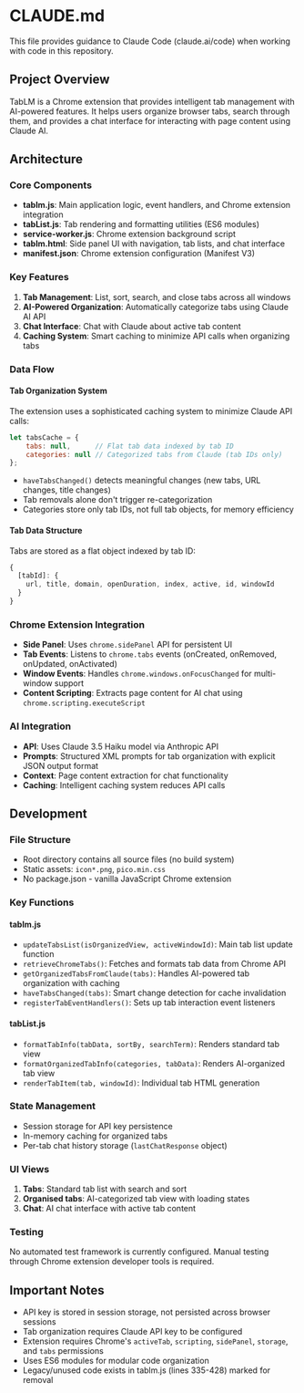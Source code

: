 # CLAUDE.md

This file provides guidance to Claude Code (claude.ai/code) when working with code in this repository.

## Project Overview

TabLM is a Chrome extension that provides intelligent tab management with AI-powered features. It helps users organize browser tabs, search through them, and provides a chat interface for interacting with page content using Claude AI.

## Architecture

### Core Components

- **tablm.js**: Main application logic, event handlers, and Chrome extension integration
- **tabList.js**: Tab rendering and formatting utilities (ES6 modules)
- **service-worker.js**: Chrome extension background script
- **tablm.html**: Side panel UI with navigation, tab lists, and chat interface
- **manifest.json**: Chrome extension configuration (Manifest V3)

### Key Features

1. **Tab Management**: List, sort, search, and close tabs across all windows
2. **AI-Powered Organization**: Automatically categorize tabs using Claude AI API
3. **Chat Interface**: Chat with Claude about active tab content
4. **Caching System**: Smart caching to minimize API calls when organizing tabs

### Data Flow

#### Tab Organization System
The extension uses a sophisticated caching system to minimize Claude API calls:

```javascript
let tabsCache = {
    tabs: null,      // Flat tab data indexed by tab ID
    categories: null // Categorized tabs from Claude (tab IDs only)
};
```

- `haveTabsChanged()` detects meaningful changes (new tabs, URL changes, title changes)
- Tab removals alone don't trigger re-categorization
- Categories store only tab IDs, not full tab objects, for memory efficiency

#### Tab Data Structure
Tabs are stored as a flat object indexed by tab ID:
```javascript
{
  [tabId]: {
    url, title, domain, openDuration, index, active, id, windowId
  }
}
```

### Chrome Extension Integration

- **Side Panel**: Uses `chrome.sidePanel` API for persistent UI
- **Tab Events**: Listens to `chrome.tabs` events (onCreated, onRemoved, onUpdated, onActivated)
- **Window Events**: Handles `chrome.windows.onFocusChanged` for multi-window support
- **Content Scripting**: Extracts page content for AI chat using `chrome.scripting.executeScript`

### AI Integration

- **API**: Uses Claude 3.5 Haiku model via Anthropic API
- **Prompts**: Structured XML prompts for tab organization with explicit JSON output format
- **Context**: Page content extraction for chat functionality
- **Caching**: Intelligent caching system reduces API calls

## Development

### File Structure
- Root directory contains all source files (no build system)
- Static assets: `icon*.png`, `pico.min.css`
- No package.json - vanilla JavaScript Chrome extension

### Key Functions

#### tablm.js
- `updateTabsList(isOrganizedView, activeWindowId)`: Main tab list update function
- `retrieveChromeTabs()`: Fetches and formats tab data from Chrome API
- `getOrganizedTabsFromClaude(tabs)`: Handles AI-powered tab organization with caching
- `haveTabsChanged(tabs)`: Smart change detection for cache invalidation
- `registerTabEventHandlers()`: Sets up tab interaction event listeners

#### tabList.js
- `formatTabInfo(tabData, sortBy, searchTerm)`: Renders standard tab view
- `formatOrganizedTabInfo(categories, tabData)`: Renders AI-organized tab view
- `renderTabItem(tab, windowId)`: Individual tab HTML generation

### State Management
- Session storage for API key persistence
- In-memory caching for organized tabs
- Per-tab chat history storage (`lastChatResponse` object)

### UI Views
1. **Tabs**: Standard tab list with search and sort
2. **Organised tabs**: AI-categorized tab view with loading states
3. **Chat**: AI chat interface with active tab content

### Testing
No automated test framework is currently configured. Manual testing through Chrome extension developer tools is required.

## Important Notes

- API key is stored in session storage, not persisted across browser sessions
- Tab organization requires Claude API key to be configured
- Extension requires Chrome's `activeTab`, `scripting`, `sidePanel`, `storage`, and `tabs` permissions
- Uses ES6 modules for modular code organization
- Legacy/unused code exists in tablm.js (lines 335-428) marked for removal